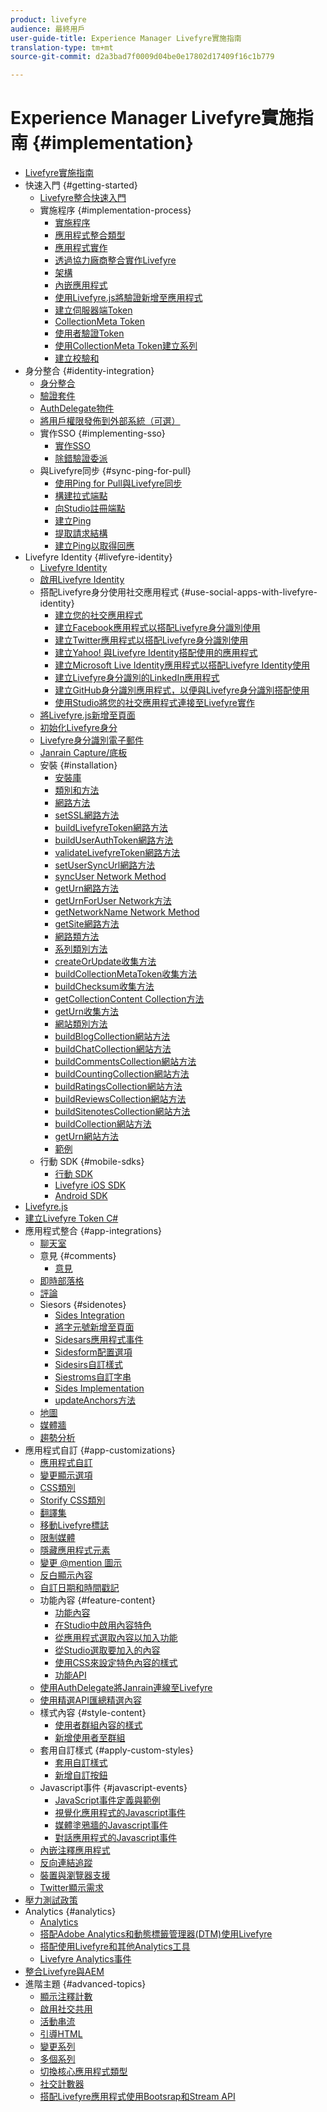 ```yaml
---
product: livefyre
audience: 最終用戶
user-guide-title: Experience Manager Livefyre實施指南
translation-type: tm+mt
source-git-commit: d2a3bad7f0009d04be0e17802d17409f16c1b779

---
```



# Experience Manager Livefyre實施指南 {#implementation}

+ [Livefyre實施指南](home.md)
+ 快速入門 {#getting-started}
   + [Livefyre整合快速入門](c-getting-started/c-getting-started.md)
   + 實施程序 {#implementation-process}
      + [實施程序](c-getting-started/c-implementation-process/c-implementation-process.md)
      + [應用程式整合類型](c-getting-started/c-implementation-process/c-app-integration-types.md)
      + [應用程式實作](c-getting-started/designer-app-implementation.md)
      + [透過協力廠商整合實作Livefyre](c-app-integrations/implement-livefyre-3rd-party.md)
      + [架構](c-getting-started/c-implementation-process/c-architecture.md)
      + [內嵌應用程式](c-getting-started/c-implementation-process/c-using-livefyre.js-to-create-customize-and-use-apps-on-your-site.md)
      + [使用Livefyre.js將驗證新增至應用程式](c-getting-started/c-implementation-process/c-add-authetication-to-an-app-using-livefyre.js.md)
      + [建立伺服器端Token](c-getting-started/c-implementation-process/c-build-server-side-tokens.md)
      + [CollectionMeta Token](c-getting-started/c-implementation-process/c-collectionmeta-tokent.md)
      + [使用者驗證Token](c-getting-started/c-implementation-process/c-user-auth-token.md)
      + [使用CollectionMeta Token建立系列](t-create-a-collectionmeta-token.md)
      + [建立校驗和](c-creating-a-checksum.md)
+ 身分整合 {#identity-integration}
   + [身分整合](t-about-identity-integration/t-about-identity-integration.md)
   + [驗證套件](t-about-identity-integration/c-authorization-package.md)
   + [AuthDelegate物件](t-about-identity-integration/c-building-an-auth-delegate.md)
   + [將用戶權限發佈到外部系統（可選）](t-about-identity-integration/c-posting-user-permissions-to-external-systems.md)
   + 實作SSO {#implementing-sso}
      + [實作SSO](t-about-identity-integration/c-implementing-sso/c-implementing-sso.md)
      + [除錯驗證委派](t-about-identity-integration/c-implementing-sso/c-debugging-auth.md)
   + 與Livefyre同步 {#sync-ping-for-pull}
      + [使用Ping for Pull與Livefyre同步](t-about-identity-integration/t-sync-with-livefyre-using-ping-for-pull/t-sync-with-livefyre-using-ping-for-pull.md)
      + [構建拉式端點](t-about-identity-integration/t-sync-with-livefyre-using-ping-for-pull/t-build-the-pull-endpoint.md)
      + [向Studio註冊端點](t-about-identity-integration/t-sync-with-livefyre-using-ping-for-pull/c-register-the-endpoint-with-studio.md)
      + [建立Ping](t-about-identity-integration/t-sync-with-livefyre-using-ping-for-pull/t-build-the-ping.md)
      + [提取請求結構](t-about-identity-integration/t-sync-with-livefyre-using-ping-for-pull/t-pull-request-structure.md)
      + [建立Ping以取得回應](t-about-identity-integration/t-sync-with-livefyre-using-ping-for-pull/c-build-the-ping-for-pull-response.md)
+ Livefyre Identity {#livefyre-identity}
   + [Livefyre Identity](c-livefyre-identity-comp/c-livefyre-identity-comp.md)
   + [啟用Livefyre Identity](c-livefyre-identity-comp/t-enable-livefyre-identity.md)
   + 搭配Livefyre身分使用社交應用程式 {#use-social-apps-with-livefyre-identity}
      + [建立您的社交應用程式](c-livefyre-identity-comp/t-create-your-social-apps.md)
      + [建立Facebook應用程式以搭配Livefyre身分識別使用](c-livefyre-identity-comp/t-create-a-facebook-app-for-use-with-livefyre-identity.md)
      + [建立Twitter應用程式以搭配Livefyre身分識別使用](c-livefyre-identity-comp/t-create-a-twitter-app-for-use-with-livefyre-identity.md)
      + [建立Yahoo! 與Livefyre Identity搭配使用的應用程式](c-livefyre-identity-comp/t-create-a-yahoo-app-for-use-with-livefyre-identity.md)
      + [建立Microsoft Live Identity應用程式以搭配Livefyre Identity使用](c-livefyre-identity-comp/t-create-a-microsoft-live-id-app-for-use-with-livefyre-identity.md)
      + [建立Livefyre身分識別的LinkedIn應用程式](c-livefyre-identity-comp/t-create-a-linkedin-app-for-use-with-livefyre-identity.md)
      + [建立GitHub身分識別應用程式，以便與Livefyre身分識別搭配使用](c-livefyre-identity-comp/c-create-a-github-identity.md)
      + [使用Studio將您的社交應用程式連接至Livefyre實作](c-livefyre-identity-comp/t-using-studio-to-connect-your-social-apps-to-your-livefyre-implementation.md)
   + [將Livefyre.js新增至頁面](c-livefyre-identity-comp/t-add-livefyre.js-to-the-page.md)
   + [初始化Livefyre身分](c-livefyre-identity-comp/t-initialize-livefyre-identity.md)
   + [Livefyre身分識別電子郵件](c-livefyre-identity-comp/c-emails-for-livefyre-identity.md)
   + [Janrain Capture/底板](c-livefyre-identity-comp/c-janrain-capture-backplane-comp.md)
   + 安裝 {#installation}
      + [安裝庫](c-installing-libraries/c-installing-libraries.md)
      + [類別和方法](c-installing-libraries/c-methods-livefyre.md)
      + [網路方法](c-installing-libraries/c-network-methods.md)
      + [setSSL網路方法](c-installing-libraries/r-setssl-method.md)
      + [buildLivefyreToken網路方法](c-installing-libraries/r-buildlivefyretoken-method.md)
      + [buildUserAuthToken網路方法](c-installing-libraries/r-builduserauthtoken-method.md)
      + [validateLivefyreToken網路方法](c-installing-libraries/c-validatelivefyretoken-network-method.md)
      + [setUserSyncUrl網路方法](c-installing-libraries/r-setusersyncurl-method.md)
      + [syncUser Network Method](c-installing-libraries/r-syncuser-method.md)
      + [getUrn網路方法](c-installing-libraries/r-geturn-method.md)
      + [getUrnForUser Network方法](c-installing-libraries/r-geturnforuser-method.md)
      + [getNetworkName Network Method](c-installing-libraries/r-getnetworkname-method.md)
      + [getSite網路方法](c-installing-libraries/r-getsite-method.md)
      + [網路類方法](c-installing-libraries/c-network-class-methods.md)
      + [系列類別方法](c-installing-libraries/c-collection-methods.md)
      + [createOrUpdate收集方法](c-installing-libraries/r-createorupdate-collection-method.md)
      + [buildCollectionMetaToken收集方法](c-installing-libraries/r-buildcollectionmetatoken-collection-method.md)
      + [buildChecksum收集方法](c-installing-libraries/r-buildchecksum-collection-method.md)
      + [getCollectionContent Collection方法](c-installing-libraries/t-getcollectioncontent-collection-method.md)
      + [getUrn收集方法](c-installing-libraries/r-geturn-collection-method.md)
      + [網站類別方法](c-installing-libraries/c-site-methods.md)
      + [buildBlogCollection網站方法](c-installing-libraries/r-buildblogcollection-site-method.md)
      + [buildChatCollection網站方法](c-installing-libraries/r-buildchatcollection-site-method.md)
      + [buildCommentsCollection網站方法](c-installing-libraries/r-buildcommentscollection-site-method.md)
      + [buildCountingCollection網站方法](c-installing-libraries/r-buildcountingcollection-site-method.md)
      + [buildRatingsCollection網站方法](c-installing-libraries/r-buildratingscollection-site-method.md)
      + [buildReviewsCollection網站方法](c-installing-libraries/r-buildreviewscollection-site-method.md)
      + [buildSitenotesCollection網站方法](c-installing-libraries/r-buildsitenotescollection-site-method.md)
      + [buildCollection網站方法](c-installing-libraries/r-buildcollection-site-method.md)
      + [getUrn網站方法](c-installing-libraries/r-geturn-site-method.md)
      + [範例](c-installing-libraries/c-libraries-examples.md)
   + 行動 SDK {#mobile-sdks}
      + [行動 SDK](c-mobile-sdks/c-mobile-sdks.md)
      + [Livefyre iOS SDK](c-mobile-sdks/c-livefyre-ios-sdk.md)
      + [Android SDK](c-mobile-sdks/c-android-sdk.md)
+ [Livefyre.js](c-livefyre.js.md)
+ [建立Livefyre Token C#](c-creating-livefyre-tokens-c-.md)
+ 應用程式整合 {#app-integrations}
   + [聊天室](c-app-integrations/c-app-integratios-chat.md)
   + 意見 {#comments}
      + [意見](c-app-integrations/c-comments-integration/c-comments-integration.md)
   + [即時部落格](c-app-integrations/c-live-blog-integration.md)
   + [評論](c-app-integrations/c-reviews-integration.md)
   + Siesors {#sidenotes}
      + [Sides Integration](c-app-integrations/c-sidenotes-integration/r-sidenotes-integration.md)
      + [將字元號新增至頁面](c-app-integrations/c-sidenotes-integration/r-adding-sidenotes-to-a-page.md)
      + [Sidesars應用程式事件](c-app-integrations/c-sidenotes-integration/r-app-events.md)
      + [Sidesform配置選項](c-app-integrations/c-sidenotes-integration/r-configuration-options.md)
      + [Sidesirs自訂樣式](c-app-integrations/c-sidenotes-integration/r-custom-styles.md)
      + [Siestroms自訂字串](c-app-integrations/c-sidenotes-integration/r-custom-strings.md)
      + [Sides Implementation](c-app-integrations/c-sidenotes-integration/r-sidenotes-implementation.md)
      + [updateAnchors方法](c-app-integrations/c-sidenotes-integration/update-anchors-method.md)
   + [地圖](c-app-integrations/c-map-integration.md)
   + [媒體牆](c-app-integrations/c-media-wall-integration.md)
   + [趨勢分析](c-app-integrations/c-trending-integration.md)
+ 應用程式自訂 {#app-customizations}
   + [應用程式自訂](c-app-customizations/c-app-customizations.md)
   + [變更顯示選項](c-app-customizations/c-change-display-options.md)
   + [CSS類別](c-app-customizations/c-css-classes.md)
   + [Storify CSS類別](c-app-customizations/c-storify-css-classes.md)
   + [翻譯集](c-app-customizations/c-translation-sets.md)
   + [移動Livefyre標誌](c-app-customizations/c-move-the-livefyre-logo.md)
   + [限制媒體](c-app-customizations/c-restrict-media.md)
   + [隱藏應用程式元素](c-app-customizations/c-hide-app-elements.md)
   + [變更 @mention 圖示](c-app-customizations/c-change-mention-icon.md)
   + [反白顯示內容](c-app-customizations/c-highlight-content.md)
   + [自訂日期和時間戳記](c-app-customizations/c-date-time-stamp.md)
   + 功能內容 {#feature-content}
      + [功能內容](c-app-customizations/t-feature-content.md)
      + [在Studio中啟用內容特色](c-app-customizations/t-enable-featuring-content-in-studio.md)
      + [從應用程式選取內容以加入功能](c-app-customizations/t-select-content-to-feature.md)
      + [從Studio選取要加入的內容](c-app-customizations/t-select-content-to-feature-from-studio.md)
      + [使用CSS來設定特色內容的樣式](c-app-customizations/c-use-css-to-style-featured-content.md)
      + [功能API](c-app-customizations/c-feature-apis.md)
   + [使用AuthDelegate將Janrain連線至Livefyre](c-app-customizations/c-connecting-janrain-to-livefyre-using-authdelegate.md)
   + [使用精選API匯總精選內容](c-app-customizations/c-aggregated-featured-content-using-the-featured-apis.md)
   + 樣式內容 {#style-content}
      + [使用者群組內容的樣式](c-app-customizations/c-style-user-group-content.md)
      + [新增使用者至群組](c-app-customizations/c-adding-users-to-groups.md)
   + 套用自訂樣式 {#apply-custom-styles}
      + [套用自訂樣式](c-app-customizations/c-applying-custom-styles-.md)
      + [新增自訂按鈕](c-app-customizations/t-add-custom-buttons.md)
   + Javascript事件 {#javascript-events}
      + [JavaScript事件定義與範例](c-app-customizations/c-javascript-events.md)
      + [視覺化應用程式的Javascript事件](c-app-customizations/c-javascript-events-for-visualization-apps.md)
      + [媒體塗鴉牆的Javascript事件](c-app-customizations/c-javascript-events-media-wall.md)
      + [對話應用程式的Javascript事件](c-app-customizations/c-javascript-events-for-conversation-apps.md)
   + [內嵌注釋應用程式](c-app-customizations/c-embed-a-comments-app.md)
   + [反向連結追蹤](c-app-customizations/c-referral-tracking.md)
   + [裝置與瀏覽器支援](c-app-customizations/c-device-and-browser-support.md)
   + [Twitter顯示需求](c-app-customizations/c-twitter-display-requirements.md)
+ [壓力測試政策](c-stress-test-policy.md)
+ Analytics {#analytics}
   + [Analytics](livefyre-analytics/livefyre-analytics.md)
   + [搭配Adobe Analytics和動態標籤管理器(DTM)使用Livefyre](livefyre-analytics/c-use-livefyre-with-adobe-analytics.md)
   + [搭配使用Livefyre和其他Analytics工具](livefyre-analytics/c-livefyre-analytics.md)
   + [Livefyre Analytics事件](livefyre-analytics/c-livefyre-analytics-events.md)
+ [整合Livefyre與AEM](c-livefyre-aem-integration.md)
+ 進階主題 {#advanced-topics}
   + [顯示注釋計數](c-advanced-topics/t-display-comment-count.md)
   + [啟用社交共用](c-advanced-topics/c-enabling-social-sharing.md)
   + [活動串流](c-advanced-topics/c-activity-stream.md)
   + [引導HTML](c-advanced-topics/c-bootstrap-html.md)
   + [變更系列](c-advanced-topics/c-change-collection.md)
   + [多個系列](c-advanced-topics/c-multiple-collections.md)
   + [切換核心應用程式類型](c-advanced-topics/c-switch-core-app-types.md)
   + [社交計數器](c-advanced-topics/c-social-counter.md)
   + [搭配Livefyre應用程式使用Bootsrap和Stream API](c-advanced-topics/bootstrap-stream-api.md)
